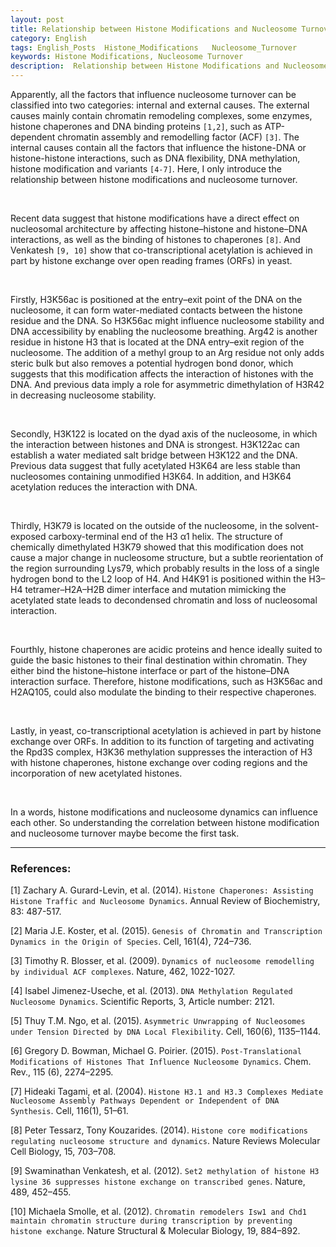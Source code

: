 ```yaml
---
layout: post
title: Relationship between Histone Modifications and Nucleosome Turnover
category: English
tags: English_Posts  Histone_Modifications   Nucleosome_Turnover
keywords: Histone Modifications, Nucleosome Turnover
description:  Relationship between Histone Modifications and Nucleosome Turnover
---
```

                                                                        
Apparently, all the factors that influence nucleosome turnover can be classified into two categories: internal and external causes. The external causes mainly contain chromatin remodeling complexes, some enzymes, histone chaperones and DNA binding proteins `[1,2]`, such as ATP-dependent chromatin assembly and remodelling factor (ACF) `[3]`. The internal causes contain all the factors that influence the histone-DNA or histone-histone interactions, such as DNA flexibility, DNA methylation, histone modification and variants `[4-7]`. Here, I only introduce the relationship between histone modifications and nucleosome turnover.

  <br />     

Recent data suggest that histone modifications have a direct effect on nucleosomal architecture by affecting histone–histone and histone–DNA interactions, as well as the binding of histones to chaperones `[8]`. And Venkatesh `[9, 10]` show that co-transcriptional acetylation is achieved in part by histone exchange over open reading frames (ORFs) in yeast.

  <br />    

Firstly, H3K56ac is positioned at the entry–exit point of the DNA on the nucleosome, it can form water-mediated contacts between the histone residue and the DNA. So H3K56ac might influence nucleosome stability and DNA accessibility by enabling the nucleosome breathing. Arg42 is another residue in histone H3 that is located at the DNA entry–exit region of the nucleosome. The addition of a methyl group to an Arg residue not only adds steric bulk but also removes a potential hydrogen bond donor, which suggests that this modification affects the interaction of histones with the DNA. And previous data imply a role for asymmetric dimethylation of H3R42 in decreasing nucleosome stability.


  <br />    

Secondly, H3K122 is located on the dyad axis of the nucleosome, in which the interaction between histones and DNA is strongest. H3K122ac can establish a water mediated salt bridge between H3K122 and the DNA. Previous data suggest that fully acetylated H3K64 are less stable than nucleosomes containing unmodified H3K64. In addition, and H3K64 acetylation reduces the interaction with DNA.


  <br />    

Thirdly, H3K79 is located on the outside of the nucleosome, in the solvent-exposed carboxy-terminal end of the H3 α1 helix. The structure of chemically dimethylated H3K79 showed that this modification does not cause a major change in nucleosome structure, but a subtle reorientation of the region surrounding Lys79, which probably results in the loss of a single hydrogen bond to the L2 loop of H4. And H4K91 is positioned within the H3–H4 tetramer–H2A–H2B dimer interface and mutation mimicking the acetylated state leads to decondensed chromatin and loss of nucleosomal interaction.


  <br />    

Fourthly, histone chaperones are acidic proteins and hence ideally suited to guide the basic histones to their final destination within chromatin. They either bind the histone–histone interface or part of the histone–DNA interaction surface. Therefore, histone modifications, such as H3K56ac and H2AQ105, could also modulate the binding to their respective chaperones.

  <br />    


Lastly, in yeast, co-transcriptional acetylation is achieved in part by histone exchange over ORFs. In addition to its function of targeting and activating the Rpd3S complex, H3K36 methylation suppresses the interaction of H3 with histone chaperones, histone exchange over coding regions and the incorporation of new acetylated histones.

  <br />    

                          
In a words, histone modifications and nucleosome dynamics can influence each other. So understanding the correlation between histone modification and nucleosome turnover maybe become the first task.


---                                            
### References:                          
[1] Zachary A. Gurard-Levin, et al. (2014). `Histone Chaperones: Assisting Histone Traffic and Nucleosome Dynamics`. Annual Review of Biochemistry, 83: 487-517.                                 
                                               
[2] Maria J.E. Koster, et al. (2015). `Genesis of Chromatin and Transcription Dynamics in the Origin of Species`. Cell, 161(4), 724–736.                         
                                                             
[3] Timothy R. Blosser, et al. (2009). `Dynamics of nucleosome remodelling by individual ACF complexes`. Nature, 462, 1022-1027.                                   
                                                              
[4] Isabel Jimenez-Useche, et al. (2013). `DNA Methylation Regulated Nucleosome Dynamics`. Scientific Reports, 3, Article number: 2121.                                 
                                                              
[5] Thuy T.M. Ngo, et al. (2015).  `Asymmetric Unwrapping of Nucleosomes under Tension Directed by DNA Local Flexibility`. Cell, 160(6), 1135–1144.                                 
                                                     
[6] Gregory D. Bowman, Michael G. Poirier. (2015). `Post-Translational Modifications of Histones That Influence Nucleosome Dynamics`. Chem. Rev., 115 (6), 2274–2295.                                   
                                                           
[7] Hideaki Tagami, et al. (2004). `Histone H3.1 and H3.3 Complexes Mediate Nucleosome Assembly Pathways Dependent or Independent of DNA Synthesis`. Cell, 116(1), 51–61.                                 
                                                            
[8] Peter Tessarz, Tony Kouzarides. (2014). `Histone core modifications regulating nucleosome structure and dynamics`. Nature Reviews Molecular Cell Biology, 15, 703–708.                                 
                                                                    
[9] Swaminathan Venkatesh, et al. (2012). `Set2 methylation of histone H3 lysine 36 suppresses histone exchange on transcribed genes`. Nature, 489, 452–455.                                
                                                                                     
[10] Michaela Smolle, et al. (2012). `Chromatin remodelers Isw1 and Chd1 maintain chromatin structure during transcription by preventing histone exchange`. Nature Structural & Molecular Biology, 19, 884–892.                                 
                                                        
                                                               
